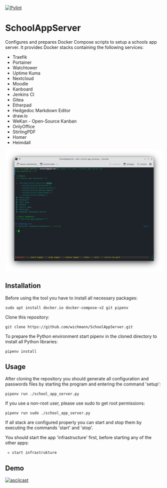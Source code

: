 [![Pylint](https://github.com/wichmann/SchoolAppServer/actions/workflows/pylint.yml/badge.svg)](https://github.com/wichmann/SchoolAppServer/actions/workflows/pylint.yml)

# SchoolAppServer

Configures and prepares Docker Compose scripts to setup a schools app server.
It provides Docker stacks containing the following services:

* Traefik
* Portainer
* Watchtower
* Uptime Kuma
* Nextcloud
* Moodle
* Kanboard
* Jenkins CI
* Gitea
* Etherpad
* Hedgedoc Markdown Editor
* draw.io
* WeKan - Open-Source Kanban
* OnlyOffice
* StirlingPDF
* Homer
* Heimdall

![Screenshot of SchoolAppServer](docs/images/screenshot_status.png)

## Installation

Before using the tool you have to install all necessary packages:

    sudo apt install docker.io docker-compose-v2 git pipenv

Clone this repository:

    git clone https://github.com/wichmann/SchoolAppServer.git

To prepare the Python environment start pipenv in the cloned directory to
install all Python libraries:

    pipenv install

## Usage

After cloning the repository you should generate all configuration and
passwords files by starting the program and entering the command 'setup':

    pipenv run ./school_app_server.py

If you use a non-root user, please use sudo to get root permissions:

    pipenv run sudo ./school_app_server.py

If all stack are configured properly you can start and stop them by executing
the commands 'start' and 'stop'.

You should start the app 'infrastructure' first, before starting any of the
other apps:

     ➭ start infrastrukture

## Demo

[![asciicast](https://asciinema.org/a/JVsbfUozhtUg2YFezK8FdjOw3.svg)](https://asciinema.org/a/JVsbfUozhtUg2YFezK8FdjOw3)
